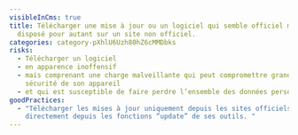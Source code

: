 ```yaml
---
visibleInCms: true
title: Télécharger une mise à jour ou un logiciel qui semble officiel mais
  disposé pour autant sur un site non officiel.
categories: category-pXhlU6Uzh80hZ6cMMDbks
risks:
  - Télécharger un logiciel
  - en apparence inoffensif
  - mais comprenant une charge malveillante qui peut compromettre grandement la
    sécurité de son appareil
  - et qui est susceptible de faire perdre l’ensemble des données personnelles.
goodPractices:
  - "Télécharger les mises à jour uniquement depuis les sites officiels ou
    directement depuis les fonctions “update” de ses outils. "
---
```

